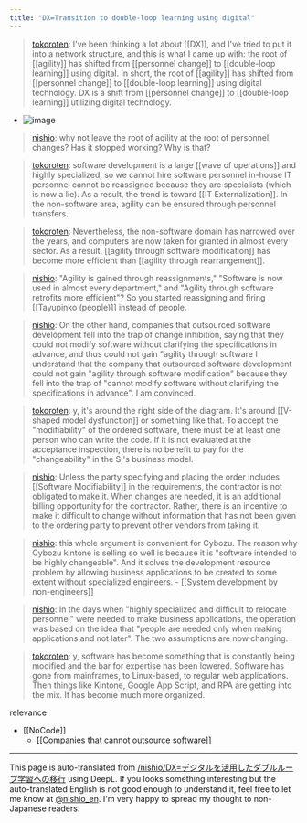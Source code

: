 ```yaml
---
title: "DX=Transition to double-loop learning using digital"
---
```


> [tokoroten](https://twitter.com/tokoroten/status/1279442207842250752): I've been thinking a lot about [[DX]], and I've tried to put it into a network structure, and this is what I came up with: the root of [[agility]] has shifted from [[personnel change]] to [[double-loop learning]] using digital. In short, the root of [[agility]] has shifted from [[personnel change]] to [[double-loop learning]] using digital technology. DX is a shift from [[personnel change]] to [[double-loop learning]] utilizing digital technology.
- ![image](https://gyazo.com/910576aaf1b5a47d5e7b08419f2dd202/thumb/1000)

> [nishio](https://twitter.com/nishio/status/1279449296027279365): why not leave the root of agility at the root of personnel changes? Has it stopped working? Why is that?

> [tokoroten](https://twitter.com/tokoroten/status/1279451728367120384): software development is a large [[wave of operations]] and highly specialized, so we cannot hire software personnel in-house IT personnel cannot be reassigned because they are specialists (which is now a lie). As a result, the trend is toward [[IT Externalization]]. In the non-software area, agility can be ensured through personnel transfers.

> [tokoroten](https://twitter.com/tokoroten/status/1279452182249500672): Nevertheless, the non-software domain has narrowed over the years, and computers are now taken for granted in almost every sector. As a result, [[agility through software modification]] has become more efficient than [[agility through rearrangement]].

> [nishio](https://twitter.com/nishio/status/1279457885794127872): "Agility is gained through reassignments," "Software is now used in almost every department," and "Agility through software retrofits more efficient"? So you started reassigning and firing [[Tayupinko (people)]] instead of people.

> [nishio](https://twitter.com/nishio/status/1279458628961923072): On the other hand, companies that outsourced software development fell into the trap of change inhibition, saying that they could not modify software without clarifying the specifications in advance, and thus could not gain "agility through software I understand that the company that outsourced software development could not gain "agility through software modification" because they fell into the trap of "cannot modify software without clarifying the specifications in advance". I am convinced.

> [tokoroten](https://twitter.com/tokoroten/status/1279459787319603200): y, it's around the right side of the diagram. It's around [[V-shaped model dysfunction]] or something like that. To accept the "modifiability" of the ordered software, there must be at least one person who can write the code. If it is not evaluated at the acceptance inspection, there is no benefit to pay for the "changeability" in the SI's business model.

> [nishio](https://twitter.com/nishio/status/1279469242975281152): Unless the party specifying and placing the order includes [[Software Modifiability]] in the requirements, the contractor is not obligated to make it. When changes are needed, it is an additional billing opportunity for the contractor. Rather, there is an incentive to make it difficult to change without information that has not been given to the ordering party to prevent other vendors from taking it.

> [nishio](https://twitter.com/nishio/status/1279470795475972096): this whole argument is convenient for Cybozu. The reason why Cybozu kintone is selling so well is because it is "software intended to be highly changeable". And it solves the development resource problem by allowing business applications to be created to some extent without specialized engineers.
    - [[System development by non-engineers]]

> [nishio](https://twitter.com/nishio/status/1279473163382882304): In the days when "highly specialized and difficult to relocate personnel" were needed to make business applications, the operation was based on the idea that "people are needed only when making applications and not later". The two assumptions are now changing.

> [tokoroten](https://twitter.com/tokoroten/status/1279474270133878784): y, software has become something that is constantly being modified and the bar for expertise has been lowered. Software has gone from mainframes, to Linux-based, to regular web applications. Then things like Kintone, Google App Script, and RPA are getting into the mix. It has become much more organized.

relevance
- [[NoCode]]
    - [[Companies that cannot outsource software]]

---
This page is auto-translated from [/nishio/DX=デジタルを活用したダブルループ学習への移行](https://scrapbox.io/nishio/DX=デジタルを活用したダブルループ学習への移行) using DeepL. If you looks something interesting but the auto-translated English is not good enough to understand it, feel free to let me know at [@nishio_en](https://twitter.com/nishio_en). I'm very happy to spread my thought to non-Japanese readers.